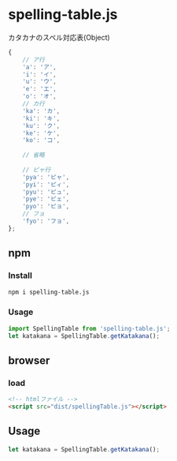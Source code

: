 # spelling-table.js
カタカナのスペル対応表(Object)

```js
{
    // ア行
    'a': 'ア',
    'i': 'イ',
    'u': 'ウ',
    'e': 'エ',
    'o': 'オ',
    // カ行
    'ka': 'カ',
    'ki': 'キ',
    'ku': 'ク',
    'ke': 'ケ',
    'ko': 'コ',
    
    // 省略
    
    // ピャ行
    'pya': 'ピャ',
    'pyi': 'ピィ',
    'pyu': 'ピュ',
    'pye': 'ピェ',
    'pyo': 'ピョ',
    // フョ
    'fyo': 'フョ',
};
```

## npm
### Install
```sh
npm i spelling-table.js
```
### Usage
```js
import SpellingTable from 'spelling-table.js';
let katakana = SpellingTable.getKatakana();
```

## browser
### load
```html
<!-- htmlファイル -->
<script src="dist/spellingTable.js"></script>
```

## Usage
```js
let katakana = SpellingTable.getKatakana();
```
